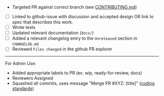 <!-- < < < < < < < < < < < < < < < < < < < < < < < < < < < < < < < < < ☺
v                               ✰  Thanks for creating a PR! ✰
v    Before smashing the submit button please review the checkboxes.
v    If a checkbox is n/a - please still include it but + a little note why
☺ > > > > > > > > > > > > > > > > > > > > > > > > > > > > > > > > >  -->

- Targeted PR against correct branch (see [CONTRIBUTING.md](https://github.com/zar-network/zar-network/blob/master/CONTRIBUTING.md#pr-targeting))

- [ ] Linked to github-issue with discussion and accepted design OR link to spec that describes this work.
- [ ] Wrote tests
- [ ] Updated relevant documentation (`docs/`)
- [ ] Added a relevant changelog entry to the `Unreleased` section in `CHANGELOG.md`
- [ ] Reviewed `Files changed` in the github PR explorer

______

For Admin Use:
- Added appropriate labels to PR (ex. wip, ready-for-review, docs)
- Reviewers Assigned
- Squashed all commits, uses message "Merge PR #XYZ: [title]" ([coding standards](https://github.com/tendermint/coding/blob/master/README.md#merging-a-pr))
